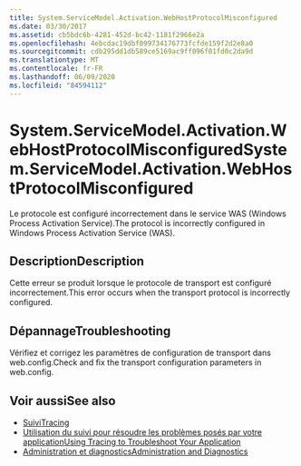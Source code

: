 ```yaml
---
title: System.ServiceModel.Activation.WebHostProtocolMisconfigured
ms.date: 03/30/2017
ms.assetid: cb5bdc6b-4281-452d-bc42-1181f2966e2a
ms.openlocfilehash: 4ebcdac19dbf099734176773fcfde159f2d2e8a0
ms.sourcegitcommit: cdb295dd1db589ce5169ac9ff096f01fd0c2da9d
ms.translationtype: MT
ms.contentlocale: fr-FR
ms.lasthandoff: 06/09/2020
ms.locfileid: "84594112"
---
```

# <a name="systemservicemodelactivationwebhostprotocolmisconfigured"></a><span data-ttu-id="ff424-102">System.ServiceModel.Activation.WebHostProtocolMisconfigured</span><span class="sxs-lookup"><span data-stu-id="ff424-102">System.ServiceModel.Activation.WebHostProtocolMisconfigured</span></span>
<span data-ttu-id="ff424-103">Le protocole est configuré incorrectement dans le service WAS (Windows Process Activation Service).</span><span class="sxs-lookup"><span data-stu-id="ff424-103">The protocol is incorrectly configured in Windows Process Activation Service (WAS).</span></span>  
  
## <a name="description"></a><span data-ttu-id="ff424-104">Description</span><span class="sxs-lookup"><span data-stu-id="ff424-104">Description</span></span>  
 <span data-ttu-id="ff424-105">Cette erreur se produit lorsque le protocole de transport est configuré incorrectement.</span><span class="sxs-lookup"><span data-stu-id="ff424-105">This error occurs when the transport protocol is incorrectly configured.</span></span>  
  
## <a name="troubleshooting"></a><span data-ttu-id="ff424-106">Dépannage</span><span class="sxs-lookup"><span data-stu-id="ff424-106">Troubleshooting</span></span>  
 <span data-ttu-id="ff424-107">Vérifiez et corrigez les paramètres de configuration de transport dans web.config.</span><span class="sxs-lookup"><span data-stu-id="ff424-107">Check and fix the transport configuration parameters in web.config.</span></span>  
  
## <a name="see-also"></a><span data-ttu-id="ff424-108">Voir aussi</span><span class="sxs-lookup"><span data-stu-id="ff424-108">See also</span></span>

- [<span data-ttu-id="ff424-109">Suivi</span><span class="sxs-lookup"><span data-stu-id="ff424-109">Tracing</span></span>](index.md)
- [<span data-ttu-id="ff424-110">Utilisation du suivi pour résoudre les problèmes posés par votre application</span><span class="sxs-lookup"><span data-stu-id="ff424-110">Using Tracing to Troubleshoot Your Application</span></span>](using-tracing-to-troubleshoot-your-application.md)
- [<span data-ttu-id="ff424-111">Administration et diagnostics</span><span class="sxs-lookup"><span data-stu-id="ff424-111">Administration and Diagnostics</span></span>](../index.md)
